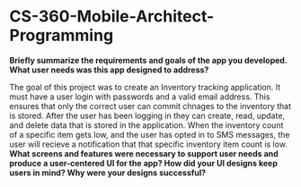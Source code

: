 # CS-360-Mobile-Architect-Programming
**Briefly summarize the requirements and goals of the app you developed. What user needs was this app designed to address?**

The goal of this project was to create an Inventory tracking application. It must have a user login with passwords and a valid email address. This ensures that only the correct user can commit chnages to the inventory that is stored. After the user has been logging in they can create, read, update, and delete data that is stored in the application. When the inventory count of a specific item gets low, and the user has opted in to SMS messages, the user will recieve a notification that that specific inventory item count is low.  
**What screens and features were necessary to support user needs and produce a user-centered UI for the app? How did your UI designs keep users in mind? Why were your designs successful?**
